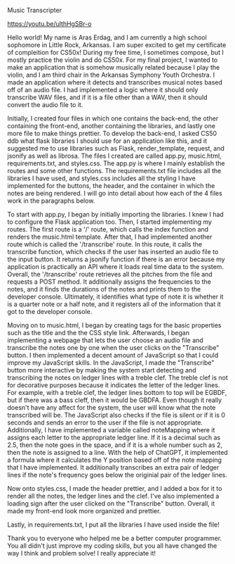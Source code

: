 Music Transcripter

https://youtu.be/ulthHgSBr-o

Hello world! My name is Aras Erdag, and I am currently a high school sophomore in Little Rock, Arkansas. I am super excited to get my certificate of compleition for CS50x! During
my free time, I sometimes compose, but I mostly practice the violin and do CS50x. For my final project, I wanted to make an application that is somehow musically related because I 
play the violin, and I am third chair in the Arkansas Symphony Youth Orchestra. I made an application where it detects and transcribes musical notes based off of an audio file. I 
had implemented a logic where it should only transcribe WAV files, and if it is a file other than a WAV, then it should convert the audio file to it.

Initially, I created four files in which one contains the back-end, the other containing the front-end, another containing the libraries, and lastly one more file to make things prettier.
To develop the back-end, I asked CS50 ddb what flask libraries I should use for an application like this, and it suggested me to use libraries such as Flask, render_template, request, and jsonify
as well as librosa. The files I created are called app.py, music.html, requirements.txt, and styles.css. The app.py is where I mainly establish the routes and some other functions. The requirements.txt
file includes all the libraries I have used, and styles.css includes all the styling I have implemented for the buttons, the header, and the container in which the notes are being rendered.
I will go into detail about how each of the 4 files work in the paragraphs below.

To start with app.py, I began by initially importing the libraries. I knew I had to configure the Flask application too. Then, I started implementing my routes. The first route is a 
'/' route, which calls the index function and renders the music.html template. After that, I had implemented another route which is called the '/transcribe' route. In this route, it
calls the transcribe function, which checks if the user has inserted an audio file to the input button. It returns a jsonify function if there is an error because my application
is practically an API where it loads real time data to the system. Overall, the '/transcribe' route retrieves all the pitches from the file and requests a POST method. It additionally
assigns the frequencies to the notes, and it finds the durations of the notes and prints them to the developer console. Ultimately, it identifies what type of note it is whether it
is a quarter note or a half note, and it registers all of the information that it got to the developer console.

Moving on to music.html, I began by creating tags for the basic properties such as the title and the the CSS style link. Afterwards, I began implementing a webpage that lets the user
choose an audio file and transcribe the notes one by one when the user clicks on the "Transcribe" button. I then implemented a decent amount of JavaScript so that I could improve my 
JavaScript skills. In the JavaScript, I made the "Transcribe" button more interactive by making the system start detecting and transcribing the notes on ledger lines with a treble clef.
The treble clef is not for decorative purposes because it indicates the letter of the ledger lines. For example, with a treble clef, the ledger lines bottom to top will be EGBDF, but
if there was a bass cleff, then it would be GBDFA. Even though it really doesn't have any affect for the system, the user will know what the note transcribed will be. The JavaScript
also checks if the file is silent or if it is 0 seconds and sends an error to the user if the file is not appropriate. Additionally, I have implemented a variable called noteMapping
where it assigns each letter to the appropriate ledger line. If it is a decimal such as 2.5, then the note goes in the space, and if it is a whole number such as 2, then the note is assigned
to a line. With the help of ChatGPT, it implemented a formula where it calculates the Y position based off of the note mapping that I have implemented. It additionally transcribes an extra
pair of ledger lines if the note's frequency goes below the originial pair of the ledger lines.

Now onto styles.css, I made the header prettier, and I added a box for it to render all the notes, the ledger lines and the clef. I've also implemented a loading sign after the user
clicked on the "Transcribe" button. Overall, it made my front-end look more organized and prettier.

Lastly, in requirements.txt, I put all the libraries I have used inside the file!

Thank you to everyone who helped me be a better computer programmer. You all didn't just improve my coding skills, but you all have changed the way I think and problem solve!
I really appreciate it!
